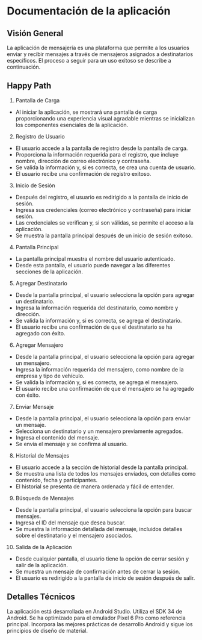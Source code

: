 # Documentación de la aplicación
## Visión General
La aplicación de mensajería es una plataforma que permite a los usuarios enviar y recibir mensajes a través de mensajeros asignados a destinatarios específicos. El proceso a seguir para un uso exitoso se describe a continuación.

## Happy Path
1. Pantalla de Carga
- Al iniciar la aplicación, se mostrará una pantalla de carga proporcionando una experiencia visual agradable mientras se inicializan los componentes esenciales de la aplicación.
2. Registro de Usuario
- El usuario accede a la pantalla de registro desde la pantalla de carga.
- Proporciona la información requerida para el registro, que incluye nombre, dirección de correo electrónico y contraseña.
- Se valida la información y, si es correcta, se crea una cuenta de usuario.
- El usuario recibe una confirmación de registro exitoso.
3. Inicio de Sesión
- Después del registro, el usuario es redirigido a la pantalla de inicio de sesión.
- Ingresa sus credenciales (correo electrónico y contraseña) para iniciar sesión.
- Las credenciales se verifican y, si son válidas, se permite el acceso a la aplicación.
- Se muestra la pantalla principal después de un inicio de sesión exitoso.
4. Pantalla Principal
- La pantalla principal muestra el nombre del usuario autenticado.
- Desde esta pantalla, el usuario puede navegar a las diferentes secciones de la aplicación.
5. Agregar Destinatario
- Desde la pantalla principal, el usuario selecciona la opción para agregar un destinatario.
- Ingresa la información requerida del destinatario, como nombre y dirección.
- Se valida la información y, si es correcta, se agrega el destinatario.
- El usuario recibe una confirmación de que el destinatario se ha agregado con éxito.
6. Agregar Mensajero
- Desde la pantalla principal, el usuario selecciona la opción para agregar un mensajero.
- Ingresa la información requerida del mensajero, como nombre de la empresa y tipo de vehículo.
- Se valida la información y, si es correcta, se agrega el mensajero.
- El usuario recibe una confirmación de que el mensajero se ha agregado con éxito.
7. Enviar Mensaje
- Desde la pantalla principal, el usuario selecciona la opción para enviar un mensaje.
- Selecciona un destinatario y un mensajero previamente agregados.
- Ingresa el contenido del mensaje.
- Se envía el mensaje y se confirma al usuario.
8. Historial de Mensajes
- El usuario accede a la sección de historial desde la pantalla principal.
- Se muestra una lista de todos los mensajes enviados, con detalles como contenido, fecha y participantes.
- El historial se presenta de manera ordenada y fácil de entender.
9. Búsqueda de Mensajes
- Desde la pantalla principal, el usuario selecciona la opción para buscar mensajes.
- Ingresa el ID del mensaje que desea buscar.
- Se muestra la información detallada del mensaje, incluidos detalles sobre el destinatario y el mensajero asociados.
10. Salida de la Aplicación
- Desde cualquier pantalla, el usuario tiene la opción de cerrar sesión y salir de la aplicación.
- Se muestra un mensaje de confirmación antes de cerrar la sesión.
- El usuario es redirigido a la pantalla de inicio de sesión después de salir.
## Detalles Técnicos
La aplicación está desarrollada en Android Studio.
Utiliza el SDK 34 de Android.
Se ha optimizado para el emulador Pixel 6 Pro como referencia principal.
Incorpora las mejores prácticas de desarrollo Android y sigue los principios de diseño de material.
